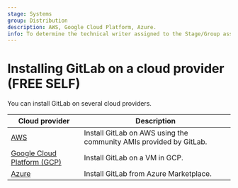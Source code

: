 ```yaml
---
stage: Systems
group: Distribution
description: AWS, Google Cloud Platform, Azure.
info: To determine the technical writer assigned to the Stage/Group associated with this page, see https://handbook.gitlab.com/handbook/product/ux/technical-writing/#assignments
---
```


# Installing GitLab on a cloud provider **(FREE SELF)**

You can install GitLab on several cloud providers.

| Cloud provider                                                | Description |
|---------------------------------------------------------------|-------------|
| [AWS](aws/index.md)                                           | Install GitLab on AWS using the community AMIs provided by GitLab. |
| [Google Cloud Platform (GCP)](google_cloud_platform/index.md) | Install GitLab on a VM in GCP. |
| [Azure](azure/index.md)                                       | Install GitLab from Azure Marketplace. |

